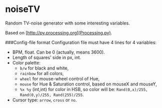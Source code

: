 # noiseTV

Random TV-noise generator with some interesting variables.

Based on [http://py.processing.org](Processing.py).

###Config-file format
Configuration file must have 4 lines for 4 variables:  
* BPM, float. Can be 0 (actually, means 3600).
* Length of squares' side in px, int.
* Color palette: 
  * ```b/w``` for black and white, 
  * ```rainbow``` for all colors, 
  * ```wheel``` for mouse-wheel control of Hue, 
  * ```mouse``` for Hue & Saturation control, based on mouseX and mouseY, 
  * ```%x %y``` (int,int) for color in HSB, so color will be: ```Rand(0,x)/255, Rand(0,y)/255, Rand(255)/255```.
* Cursor type:  ```arrow```, ```cross``` or ```no```.
